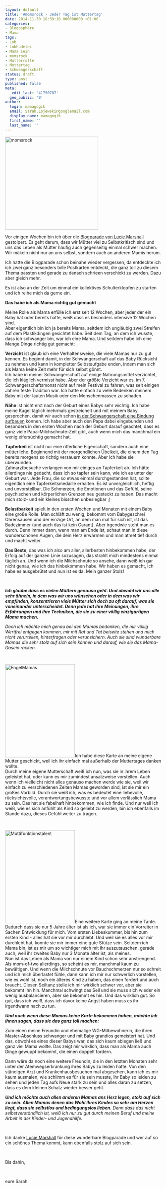```yaml
---
layout: default
title: '#momsrock - Jeder Tag ist Muttertag'
date: 2014-11-30 18:39:10.000000000 +01:00
categories:
- Blogosphäre
- Mama
tags:
- Lob
- Lobhudelei
- Mama sein
- momsrock
- Mutterrolle
- Muttertag
- Schwangerschaft
status: draft
type: post
published: false
meta:
  _edit_last: '41750787'
  geo_public: '0'
author:
  login: mamagogik
  email: Sarah.Lojewski@googlemail.com
  display_name: mamagogik
  first_name: ''
  last_name: ''
---
```

<p><a href="https://mamagogik.files.wordpress.com/2014/11/img_1121.jpg"><img class="aligncenter size-medium wp-image-937" src="http://0.0.0.0:4000/images/img_1121.jpg" alt="momsrock" width="300" height="300" /></a></p>
<p>Vor einigen Wochen bin ich über die <a href="http://www.luciemarshall.com/de/?p=6432">Blogparade von Lucie Marshall</a> gestolpert. Es geht darum, dass wir Mütter viel zu Selbstkritisch sind und uns das Leben als Mütter häufig auch gegenseitig einmal schwer machen. Wir mäkeln nicht nur an uns selbst, sondern auch an anderen Mamis herum.</p>
<p>Ich hatte die Blogparade schon beinahe wieder vergessen, da entdeckte ich ich zwei ganz besonders tolle Postkarten entdeckt, die ganz toll zu diesem Thema passten und gerade zu danach schrieen verschickt zu werden. Dazu aber gleich mehr.</p>
<p>Es ist also an der Zeit um einmal ein kollektives Schulterklopfen zu starten und ich reihe mich da gerne ein.<!--more--></p>
<p><strong>Das habe ich als Mama richtig gut gemacht</strong></p>
<p>Meine Rolle als Mama erfülle ich erst seit 12 Wochen, aber jeder der ein Baby hat oder bereits hatte, weiß dass es besonders intensive 12 Wochen sind.<br />
Aber eigentlich bin ich ja bereits Mama, seitdem ich ungläubig zwei Streifen auf dem Plastikdingen gesichtet habe. Seit dem Tag, an dem ich wusste, dass ich schwanger bin, war ich eine Mama. Und seitdem habe ich eine Menge Dinge richtig gut gemacht:</p>
<p><strong>Verzicht</strong> ist glaub ich eine Verhaltensweise, die viele Mamas nur zu gut kennen. Es beginnt damit, in der Schwangerschaft auf das Baby Rücksicht zu nehmen und kann in kompletter Selbstaufgabe enden, indem man sich als Mama keine Zeit mehr für sich selbst gönnt.<br />
Ich habe in meiner Schwangerschaft auf einige Nahrungsmittel verzichtet, die ich kläglich vermisst habe. Aber der größte Verzicht war es, im 7. Schwangerschaftsmonat nicht auf mein Festival zu fahren, was seit einigen Jahren feste Tradition war. Ich hatte einfach zu viele Bedenken meinem Baby mit der lauten Musik oder den Menschenmassen zu schaden.</p>
<p><strong>Nähe</strong> ist nicht erst nach der Geburt eines Babys sehr wichtig. Ich habe meine Kugel täglich mehrmals gestreichelt und mit meinem Baby gesprochen, damit wir auch schon <a title="Pränatales Bonding – Wie stärke ich die Mutter-Kind-Beziehung in der Schwangerschaft?" href="http://mamagogik.wordpress.com/2014/06/05/pranatales-bonding-wie-starke-ich-die-mutter-kind-beziehung-in-der-schwangerschaft/" target="_blank">in der Schwangerschaft eine Bindung aufbauen</a> können. Ich habe aber auch den Papa dabei eingebunden und besonders in den ersten Wochen nach der Geburt darauf geachtet, dass es ganz viele Papa-Milchschnute-Zeit gibt, auch wenn mich das manchmal ein wenig eifersüchtig gemacht hat.</p>
<p><strong>Tapferkeit</strong> ist nicht nur eine ritterliche Eigenschaft, sondern auch eine mütterliche. Beginnend mit der morgendlichen Übelkeit, die einem den Tag bereits morgens so richtig versauern konnte. Aber ich habe sie überwunden.<br />
Zahnarztbesuche verlangen von mir einiges an Tapferkeit ab. Ich hätte allerdings nie gedacht, dass ich so tapfer sein kann, wie ich es unter der Geburt war. Jede Frau, die so etwas einmal durchgestanden hat, sollte eigentlich eine Tapferkeitsmedaille erhalten. Es ist unvergleichlich, heftig und unvorstellbar. Die Schmerzen, die Emotionen und das Gefühl, seine psychischen und körperlichen Grenzen neu gesteckt zu haben. Das macht mich stolz- und ein kleines bisschen unbesiegbar ;)</p>
<p><strong>Belastbarkeit</strong> spielt in den ersten Wochen und Monaten mit einem Baby eine große Rolle. Man schläft zu wenig, bekommt vom Babygeschrei Ohrensausen und der einzige Ort, an dem man mal für sich ist, ist das Badezimmer (und auch das ist kein Garant). Aber irgendwie steht man es durch. Denn immer dann, wenn man am Ende ist, schaut man in diese wunderschönen Augen, die dein Herz erwärmen und man atmet tief durch und macht weiter.</p>
<p><strong>Das Beste</strong>, das was ich also am aller, allerbesten hinbekommen habe, der Erfolg auf der ganzen Linie sozusagen, das strahlt mich mindestens einmal täglich an. Und wenn ich die Milchschnute so ansehe, dann weiß ich gar nicht genau, wie ich das hinbekommen habe. Wir haben es gemacht, ich habe es ausgebrütet und nun ist es da. Mein ganzer Stolz!</p>
<p>&nbsp;</p>
<p><em><strong>Ich glaube dass es vielen Müttern genauso geht. Und obwohl wir uns alle sehr ähneln, in dem was wir uns wünschen oder in dem was wir empfinden, konzentrieren viele Mütter sich doch zu oft darauf, was sie voneinander unterscheidet. Denn jede hat ihre Meinungen, ihre Erfahrungen und ihre Techniken, die sie zu einer völlig einzigartigen Mama machen.</strong></em></p>
<p><em>Doch ich möchte mich genau bei den Mamas bedanken, die mir völlig Wertfrei entgegen kommen, mir mit Rat und Tat beiseite stehen und mich nicht verurteilen, hinterfragen oder verunsichern. Auch sie sind wunderbare Mamas die sehr stolz auf sich sein können und darauf, wie sie das Mama-Dasein rocken.</em></p>
<p>&nbsp;</p>
<p><img class="size-medium wp-image-938 alignleft" src="http://0.0.0.0:4000/images/img_0854.jpg" alt="EngelMamas" width="225" height="300" />Ich habe diese Karte an meine eigene Mutter geschickt, weil ich ihr einfach mal außerhalb der Muttertages danken wollte.<br />
Durch meine eigene Mutterschaft weiß ich nun, was sie in ihrem Leben geleistet hat, oder kann es mir zumindest ansatzweise vorstellen. Auch wenn ich vielleicht nicht alles genauso machen werde wie sie, weil wir einfach zu verschiedenen Zeiten Mamas geworden sind, ist sie mir ein großes Vorbild. Durch sie weiß ich, was es bedeutet eine liebevolle, rücksichtsvolle, verantwortungsbewusste und vor allem verlässlich Mama zu sein. Das hat sie fabelhaft hinbekommen, wie ich finde. Und nur weil ich weiß, wie es sich anfühlt als Kind so geliebt zu werden, bin ich ebenfalls im Stande dazu, dieses Gefühl weiter zu tragen.</p>
<p>&nbsp;</p>
<p><a href="https://mamagogik.files.wordpress.com/2014/11/img_0855.jpg"><img class=" size-medium wp-image-939 alignright" src="http://0.0.0.0:4000/images/img_0855.jpg" alt="Muttifunktionstalent" width="225" height="300" /></a>Eine weitere Karte ging an meine Tante. Dadurch dass sie nur 5 Jahre älter ist als ich, war sie immer ein Vorreiter in Sachen Entwicklung für mich. Vom ersten Liebeskummer, bis hin zum ersten Kind - alles hat sie vor mir durchlebt. Und weil sie es alles vor mir durchlebt hat, konnte sie mir immer eine gute Stütze sein. Seitdem ich Mama bin, ist es mir um so wichtiger mich mit ihr auszutauschen, gerade auch, weil ihr zweites Baby nur 3 Monate älter ist, als meines.<br />
Nun ist das Leben als Mama von nur einem Kind schon sehr anstrengend. Als mom-of-two allerdings, so scheint es mir, manchmal kaum zu bewältigen. Und wenn die Milchschnute vor Bauchschmerzen nur so schreit und ich mich überlastet fühle, dann kann ich mir nur schwerlich vorstellen, wie es wohl ist, noch ein älteres Kind zu haben, das einen fordert und auch braucht. Diesen Seiltanz stelle ich mir wirklich schwer vor, aber sie bekommt ihn hin. Manchmal schwingt das Seil und sie muss sich wieder ein wenig ausbalancieren, aber sie bekommt es hin. Und das wirklich gut. So gut, dass ich weiß, dass ich davor keine Angst haben muss es ihr irgendwann nach zu tun.</p>
<p><em><strong>Und auch wenn diese Mamas keine Karte bekommen haben, möchte ich ihnen sagen, dass sie das ganz toll machen:</strong></em></p>
<p>Zum einen meine Freundin und ehemalige WG-Mitbewohnerin, die ihren Master-Abschluss schwanger und mit Baby grandios gemeistert hat. Und das, obwohl es eines dieser Babys war, das sich kaum ablegen ließ und ganz viel Mama wollte. Das zeigt mir wirklich, dass man als Mama auch Dinge gewuppt bekommt, die einen doppelt fordern.</p>
<p>Dann wäre da noch eine weitere Freundin, die in den letzten Monaten sehr unter der Atemwegserkrankung ihres Babys zu leiden hatte. Von den ständigen Arzt und Krankenhausbesuchen mal abgesehen, kann ich es mir kaum ausmalen, wie schlimm es für sie sein musste, ihr Baby so leiden zu sehen und jeden Tag aufs Neue stark zu sein und alles daran zu setzen, dass es dem kleinen Schatz wieder besser geht.</p>
<p><em><strong>Und ich möchte auch allen anderen Mamas ans Herz legen, stolz auf sich zu sein. Allen Mamas denen das Wohl ihres Kindes so sehr am Herzen liegt, dass sie selbstlos und bedingungslos lieben.</strong> Denn dass das nicht selbstverständlich ist, weiß ich nur zu gut durch meinen Beruf und meine Arbeit in der Kinder- und Jugendhilfe.</em></p>
<p><em> </em></p>
<p>Ich danke <a href="http://www.luciemarshall.com/de/" target="_blank">Lucie Marshall</a> für diese wunderbare Blogparade und wer auf so ein schönes Thema kommt, kann ebenfalls stolz auf sich sein.</p>
<p>&nbsp;</p>
<p>Bis dahin,</p>
<p>&nbsp;</p>
<p>eure Sarah</p>
